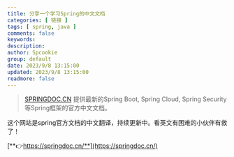 ```yaml
---
title: 分享一个学习Spring的中文文档
categories: [ 链接 ]
tags: [ spring, java ]
comments: false
keywords:
description:
author: Spcookie
group: default
date: 2023/9/8 13:15:00
updated: 2023/9/8 13:15:00
readmore: false
---
```


> [SPRINGDOC.CN](http://SPRINGDOC.CN) 提供最新的Spring Boot, Spring Cloud, Spring Security等Spring框架的官方中文文档。

这个网站是spring官方文档的中文翻译，持续更新中。看英文有困难的小伙伴有救了！

[**👉https://springdoc.cn/**](https://springdoc.cn/)